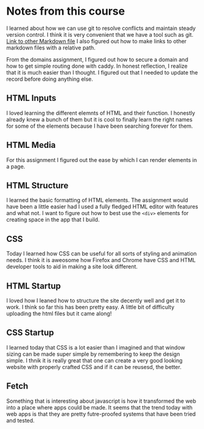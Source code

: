 # Notes from this course
I learned about how we can use git to resolve conflicts and maintain steady version control. I think it is very convenient that we have a tool such as git.
[Link to other Markdown file](README.md)
I also figured out how to make links to other markdown files with a relative path.


From the domains assignment, I figured out how to secure a domain and how to get simple routing done with caddy. In honest reflection, I realize that it is much easier than I thought. I figured out that I needed to update the record before doing anything else.

## HTML Inputs
I loved learning the different elemnts of HTML and their function. I honestly already knew a bunch of them but it is cool to finally learn the right names for some of the elements because I have been searching forever for them. 

## HTML Media
For this assignment I figured out the ease by which I can render elements in a page.

## HTML  Structure
I learned the basic formatting of HTML elements. The assignment would have been a little easier had I used a fully fledged HTML editor with features and what not. I want to figure out how to best use the `<div>` elements for creating space in the app that I build. 

## CSS
Today I learned how CSS can be useful for all sorts of styling and animation needs. I think it is aweosome how Firefox and Chrome have CSS and HTML developer tools to aid in making a site look different.

## HTML Startup
I loved how I leaned how to structure the site decently well and get it to work. I think so far this has been pretty easy. A little bit of difficulty uploading the html files but it came along!

## CSS Startup
I learned today that CSS is a lot easier than I imagined and that window sizing can be made super simple by remembering to keep the design simple. I thnik it is really great that one can create a very good looking website with properly crafted CSS and if it can be reusesd, the better. 

## Fetch
Something that is interesting about javascript is how it transformed the web into a place where apps could be made. It seems that the trend today with web apps is that they are pretty futre-proofed systems that have been tried and tested. 
